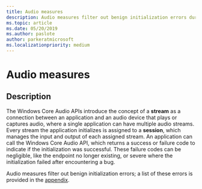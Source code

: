 ```yaml
---
title: Audio measures
description: Audio measures filter out benign initialization errors during audio driver flighting
ms.topic: article
ms.date: 05/20/2019
ms.author: paslote
author: parkeratmicrosoft
ms.localizationpriority: medium
---
```


# Audio measures

## Description

The Windows Core Audio APIs introduce the concept of a **stream** as a connection between an application and an audio device that plays or captures audio, where a single application can have multiple audio streams. Every stream the application initializes is assigned to a **session**, which manages the input and output of each assigned stream. An application can call the Windows Core Audio API, which returns a success or failure code to indicate if the initialization was successful. These failure codes can be negligible, like the endpoint no longer existing, or severe where the initialization failed after encountering a bug.

Audio measures filter out benign initialization errors; a list of these errors is provided in the [appendix](/measure-appendix.md).
